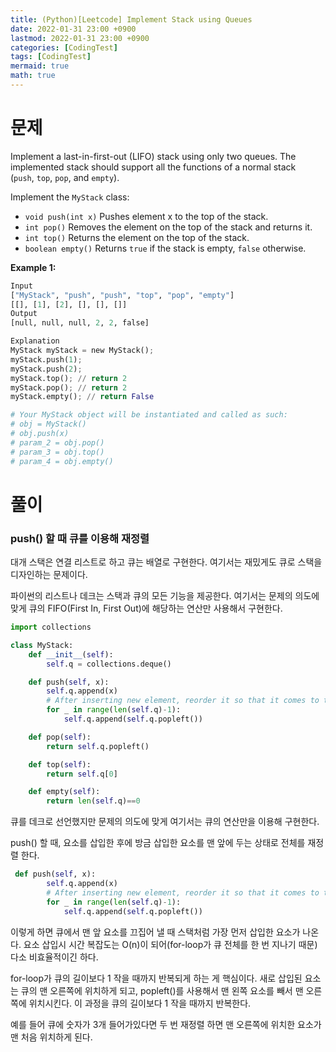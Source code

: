 ```yaml
---
title: (Python)[Leetcode] Implement Stack using Queues
date: 2022-01-31 23:00 +0900
lastmod: 2022-01-31 23:00 +0900
categories: [CodingTest]
tags: [CodingTest]
mermaid: true
math: true
---
```


# 문제

Implement a last-in-first-out (LIFO) stack using only two queues. The implemented stack should support all the functions of a normal stack (`push`, `top`, `pop`, and `empty`).

Implement the `MyStack` class:

- `void push(int x)` Pushes element x to the top of the stack.
- `int pop()` Removes the element on the top of the stack and returns it.
- `int top()` Returns the element on the top of the stack.
- `boolean empty()` Returns `true` if the stack is empty, `false` otherwise.

**Example 1:**

```python
Input
["MyStack", "push", "push", "top", "pop", "empty"]
[[], [1], [2], [], [], []]
Output
[null, null, null, 2, 2, false]

Explanation
MyStack myStack = new MyStack();
myStack.push(1);
myStack.push(2);
myStack.top(); // return 2
myStack.pop(); // return 2
myStack.empty(); // return False

# Your MyStack object will be instantiated and called as such:
# obj = MyStack()
# obj.push(x)
# param_2 = obj.pop()
# param_3 = obj.top()
# param_4 = obj.empty()
```

# 풀이

### push() 할 때 큐를 이용해 재정렬

대개 스택은 연결 리스트로 하고 큐는 배열로 구현한다. 여기서는 재밌게도 큐로 스택을 디자인하는 문제이다. 

파이썬의 리스트나 데크는 스택과 큐의 모든 기능을 제공한다. 여기서는 문제의 의도에 맞게 큐의 FIFO(First In, First Out)에 해당하는 연산만 사용해서 구현한다. 

```python
import collections

class MyStack:
    def __init__(self):
        self.q = collections.deque()

    def push(self, x):
        self.q.append(x)
        # After inserting new element, reorder it so that it comes to the front.
        for _ in range(len(self.q)-1):
            self.q.append(self.q.popleft())

    def pop(self):
        return self.q.popleft()

    def top(self):
        return self.q[0]

    def empty(self):
        return len(self.q)==0
```

큐를 데크로 선언했지만 문제의 의도에 맞게 여기서는 큐의 연산만을 이용해 구현한다. 

push() 할 때, 요소를 삽입한 후에 방금 삽입한 요소를 맨 앞에 두는 상태로 전체를 재정렬 한다. 

```python
 def push(self, x):
        self.q.append(x)
        # After inserting new element, reorder it so that it comes to the front.
        for _ in range(len(self.q)-1):
            self.q.append(self.q.popleft())
```

이렇게 하면 큐에서 맨 앞 요소를 끄집어 낼 때 스택처럼 가장 먼저 삽입한 요소가 나온다. 요소 삽입시 시간 복잡도는 O(n)이 되어(for-loop가 큐 전체를 한 번 지나기 때문) 다소 비효율적이긴 하다.

for-loop가 큐의 길이보다 1 작을 때까지 반복되게 하는 게 핵심이다. 새로 삽입된 요소는 큐의 맨 오른쪽에 위치하게 되고, popleft()를 사용해서 맨 왼쪽 요소를 빼서 맨 오른쪽에 위치시킨다. 이 과정을 큐의 길이보다 1 작을 때까지 반복한다. 

예를 들어 큐에 숫자가 3개 들어가있다면 두 번 재정렬 하면 맨 오른쪽에 위치한 요소가 맨 처음 위치하게 된다.